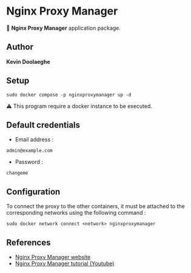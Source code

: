 # Nginx Proxy Manager

:triangular_flag_on_post: **Nginx Proxy Manager** application package.

## Author

**Kevin Doolaeghe**

## Setup

```
sudo docker compose -p nginxproxymanager up -d
```

:warning: This program require a docker instance to be executed.

## Default credentials

* Email address :
```
admin@example.com
```

* Password :
```
changeme
```

## Configuration

To connect the proxy to the other containers, it must be attached to the corresponding networks using the following command :
```
sudo docker network connect <network> nginxproxymanager
```

## References

* [Nginx Proxy Manager website](https://nginxproxymanager.com/)
* [Nginx Proxy Manager tutorial (Youtube)](https://www.youtube.com/watch?v=qlcVx-k-02E&t=434s)
